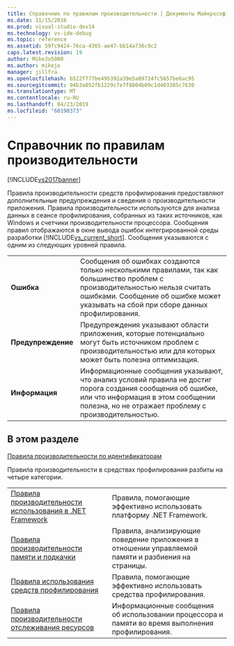 ```yaml
---
title: Справочник по правилам производительности | Документы Майкрософт
ms.date: 11/15/2016
ms.prod: visual-studio-dev14
ms.technology: vs-ide-debug
ms.topic: reference
ms.assetid: 59fc9424-76ca-4365-ae47-bb14a736c9c2
caps.latest.revision: 19
author: MikeJo5000
ms.author: mikejo
manager: jillfra
ms.openlocfilehash: b522f777be495392a39e5a89724fc5657be6ac95
ms.sourcegitcommit: 94b3a052fb1229c7e7f8804b09c1d403385c7630
ms.translationtype: MT
ms.contentlocale: ru-RU
ms.lasthandoff: 04/23/2019
ms.locfileid: "68190373"
---
```

# <a name="performance-rules-reference"></a>Справочник по правилам производительности
[!INCLUDE[vs2017banner](../includes/vs2017banner.md)]

Правила производительности средств профилирования предоставляют дополнительные предупреждения и сведения о производительности приложения. Правила производительности используются для анализа данных в сеансе профилирования, собранных из таких источников, как Windows и счетчики производительности процессора. Сообщения правил отображаются в окне вывода ошибок интегрированной среды разработки [!INCLUDE[vs_current_short](../includes/vs-current-short-md.md)]. Сообщения указываются с одним из следующих уровней правила.  
  
|||  
|-|-|  
|**Ошибка**|Сообщения об ошибках создаются только несколькими правилами, так как большинство проблем с производительностью нельзя считать ошибками. Сообщение об ошибке может указывать на сбой при сборе данных профилирования.|  
|**Предупреждение**|Предупреждения указывают области приложения, которые потенциально могут быть источником проблем с производительностью или для которых может быть полезна оптимизация.|  
|**Информация**|Информационные сообщения указывают, что анализ условий правила не достиг порога создания сообщения об ошибке, или что информация в этом сообщении полезна, но не отражает проблему с производительностью.|  
  
## <a name="in-this-section"></a>В этом разделе  
 [Правила производительности по идентификаторам](../profiling/performance-rules-by-id.md)  
  
 Правила производительности в средствах профилирования разбиты на четыре категории.  
  
|||  
|-|-|  
|[Правила производительности использования в .NET Framework](../profiling/dotnet-framework-usage-performance-rules.md)|Правила, помогающие эффективно использовать платформу .NET Framework.|  
|[Правила производительности памяти и подкачки](../profiling/memory-and-paging-performance-rules.md)|Правила, анализирующие поведение приложения в отношении управляемой памяти и разбиения на страницы.|  
|[Правила использования средств профилирования](../profiling/profiling-tools-usage-rules.md)|Правила, помогающие эффективно использовать средства профилирования.|  
|[Правила производительности отслеживания ресурсов](../profiling/resource-monitoring-performance-rules.md)|Информационные сообщения об использовании процессора и памяти во время выполнения профилирования.|
